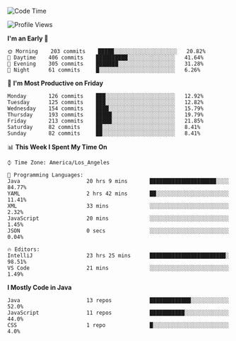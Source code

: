 <!--START_SECTION:waka-->
![Code Time](http://img.shields.io/badge/Code%20Time-0%20secs-blue)

![Profile Views](http://img.shields.io/badge/Profile%20Views-74-blue)

**I'm an Early 🐤** 

```text
🌞 Morning    203 commits    █████░░░░░░░░░░░░░░░░░░░░   20.82% 
🌆 Daytime    406 commits    ██████████░░░░░░░░░░░░░░░   41.64% 
🌃 Evening    305 commits    ███████░░░░░░░░░░░░░░░░░░   31.28% 
🌙 Night      61 commits     █░░░░░░░░░░░░░░░░░░░░░░░░   6.26%

```
📅 **I'm Most Productive on Friday** 

```text
Monday       126 commits    ███░░░░░░░░░░░░░░░░░░░░░░   12.92% 
Tuesday      125 commits    ███░░░░░░░░░░░░░░░░░░░░░░   12.82% 
Wednesday    154 commits    ████░░░░░░░░░░░░░░░░░░░░░   15.79% 
Thursday     193 commits    █████░░░░░░░░░░░░░░░░░░░░   19.79% 
Friday       213 commits    █████░░░░░░░░░░░░░░░░░░░░   21.85% 
Saturday     82 commits     ██░░░░░░░░░░░░░░░░░░░░░░░   8.41% 
Sunday       82 commits     ██░░░░░░░░░░░░░░░░░░░░░░░   8.41%

```


📊 **This Week I Spent My Time On** 

```text
⌚︎ Time Zone: America/Los_Angeles

💬 Programming Languages: 
Java                     20 hrs 9 mins       █████████████████████░░░░   84.77% 
YAML                     2 hrs 42 mins       ██░░░░░░░░░░░░░░░░░░░░░░░   11.41% 
XML                      33 mins             ░░░░░░░░░░░░░░░░░░░░░░░░░   2.32% 
JavaScript               20 mins             ░░░░░░░░░░░░░░░░░░░░░░░░░   1.45% 
JSON                     0 secs              ░░░░░░░░░░░░░░░░░░░░░░░░░   0.04%

🔥 Editors: 
IntelliJ                 23 hrs 25 mins      ████████████████████████░   98.51% 
VS Code                  21 mins             ░░░░░░░░░░░░░░░░░░░░░░░░░   1.49%

```

**I Mostly Code in Java** 

```text
Java                     13 repos            █████████████░░░░░░░░░░░░   52.0% 
JavaScript               11 repos            ███████████░░░░░░░░░░░░░░   44.0% 
CSS                      1 repo              █░░░░░░░░░░░░░░░░░░░░░░░░   4.0%

```



<!--END_SECTION:waka-->

